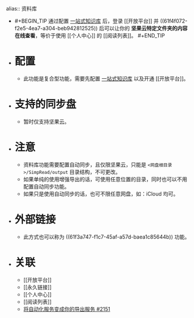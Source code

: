 alias:: 资料库

- #+BEGIN_TIP
  通过配置 [一站式知识库](https://www.yuque.com/kenshin/simpread/wkswh7) 后，登录 [[开放平台]]  并 ((61f4f072-f2e5-4ea7-a304-beb942812525))  后可以让你的 **坚果云特定文件夹的内容在线查看**，等价于使用 [[个人中心]] 的 [[阅读列表]]。
  #+END_TIP
- # 配置
	- 此功能是复合型功能，需要先配置 [一站式知识库](https://www.yuque.com/kenshin/simpread/wkswh7) 以及开通 [[开放平台]]。
- # 支持的同步盘
	- 暂时仅支持坚果云。
- # 注意
	- 资料库功能需要配置自动同步，且仅限坚果云，只能是 `<网盘根目录>/SimpRead/output` 目录结构，不可更改。
	- 如果单纯的使用增强导出的话，可使用任意位置的目录，同时也可以不用配置自动同步功能。
	- 如果只是使用自动同步的话，也可不限任意网盘，如：iCloud 均可。
- # 外部链接
	- 此方式也可以称为 ((61f3a747-f1c7-45af-a57d-baea1c85644b)) 功能。
- # 关联
	- [[开放平台]]
	- [[永久链接]]
	- [[个人中心]]
	- [[阅读列表]]
	- [将自动化服务变成你的导出服务 #2151](https://github.com/Kenshin/simpread/discussions/2151)